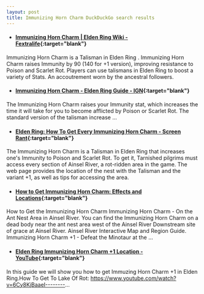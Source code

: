 ```yaml
---
layout: post
title: Immunizing Horn Charm DuckDuckGo search results
---
```

* #### [Immunizing Horn Charm | Elden Ring Wiki - Fextralife](https://eldenring.wiki.fextralife.com/immunizing+horn+charm){:target="blank"}
Immunizing Horn Charm is a Talisman in Elden Ring . Immunizing Horn Charm raises Immunity by 90 (140 for +1 version), improving resistance to Poison and Scarlet Rot. Players can use talismans in Elden Ring to boost a variety of Stats. An accoutrement worn by the ancestral followers.
* #### [Immunizing Horn Charm - Elden Ring Guide - IGN](https://www.ign.com/wikis/elden-ring/Immunizing_Horn_Charm){:target="blank"}
The Immunizing Horn Charm raises your Immunity stat, which increases the time it will take for you to become afflicted by Poison or Scarlet Rot. The standard version of the talisman increase ...
* #### [Elden Ring: How To Get Every Immunizing Horn Charm - Screen Rant](https://screenrant.com/elden-ring-immunizing-horn-charm-location-guide/){:target="blank"}
The Immunizing Horn Charm is a Talisman in Elden Ring that increases one's Immunity to Poison and Scarlet Rot. To get it, Tarnished pilgrims must access every section of Ainsel River, a rot-ridden area in the game. The web page provides the location of the nest with the Talisman and the variant +1, as well as tips for accessing the area.
* #### [How to Get Immunizing Horn Charm: Effects and Locations](https://game8.co/games/Elden-Ring/archives/376356){:target="blank"}
How to Get the Immunizing Horn Charm Immunizing Horn Charm - On the Ant Nest Area in Ainsel River. You can find the Immunizing Horn Charm on a dead body near the ant nest area west of the Ainsel River Downstream site of grace at Ainsel River. Ainsel River Interactive Map and Region Guide. Immunizing Horn Charm +1 - Defeat the Minotaur at the ...
* #### [Elden Ring Immunizing Horn Charm +1 Location - YouTube](https://www.youtube.com/watch?v=iVPOpEARz2M){:target="blank"}
In this guide we will show you how to get Immuzing Horn Charm +1 in Elden Ring.How To Get To Lake Of Rot: https://www.youtube.com/watch?v=6Cy8KjBaaeI--------...
